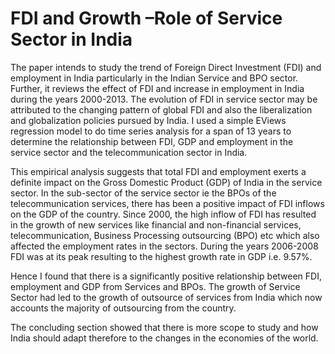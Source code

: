 # FDI and Growth –Role of Service Sector in India
The paper intends to study the trend of Foreign Direct Investment (FDI) and employment in India particularly in the Indian Service and BPO sector. Further, it reviews the effect of FDI and increase in employment in India during the years 2000-2013. The evolution of FDI in service sector may be attributed to the changing pattern of global FDI and also the liberalization and globalization policies pursued by India. I used a simple EViews regression model to do time series analysis for a span of 13 years to determine the relationship between FDI, GDP and employment in the service sector and the telecommunication sector in India. 

This empirical analysis suggests that total FDI and employment exerts a definite impact on the Gross Domestic Product (GDP) of India in the service sector. In the sub-sector of the service sector ie the BPOs of the telecommunication services, there has been a positive impact of FDI inflows on the GDP of the country. Since 2000, the high inflow of FDI has resulted in the growth of new services like financial and non-financial services, telecommunication, Business Processing outsourcing (BPO) etc which also affected the employment rates in the sectors. During the years 2006-2008 FDI was at its peak resulting to the highest growth rate in GDP i.e. 9.57%. 

Hence I found that there is a significantly positive relationship between FDI, employment and GDP from Services and BPOs. The growth of Service Sector had led to the growth of outsource of services from India which now accounts the majority of outsourcing from the country. 

The concluding section showed that there is more scope to study and how India should adapt therefore to the changes in the economies of the world.
